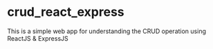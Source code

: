# crud_react_express
This is a simple web app for understanding the CRUD operation using ReactJS &amp; ExpressJS
